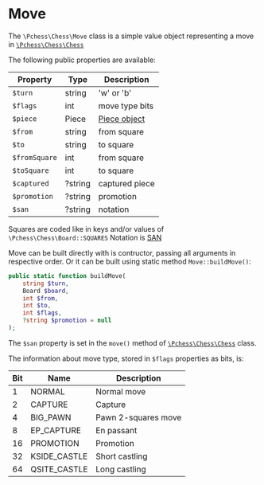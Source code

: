# Move

The `\Pchess\Chess\Move` class is a simple value object representing a move in [`\Pchess\Chess\Chess`](chess.md)

The following public properties are available:

|Property      | Type    | Description              |
|--------------|---------|--------------------------|
|`$turn`       | string  | 'w' or 'b'               |
|`$flags`      | int     | move type bits           |
|`$piece`      | Piece   | [Piece object](piece.md) |
|`$from`       | string  | from square              |
|`$to`         | string  | to square                |
|`$fromSquare` | int     | from square              |
|`$toSquare`   | int     | to square                |
|`$captured`   | ?string | captured piece           |
|`$promotion`  | ?string | promotion                |
|`$san`        | ?string | notation                 |

Squares are coded like in keys and/or values of `\Pchess\Chess\Board::SQUARES`
Notation is [SAN](https://en.wikipedia.org/wiki/Algebraic_notation_(chess))

Move can be built directly with is contructor, passing all arguments in respective order.
Or it can be built using static method `Move::buildMove()`:

```php
public static function buildMove(
    string $turn,
    Board $board,
    int $from,
    int $to,
    int $flags,
    ?string $promotion = null
);
```

The `$san` property is set in the `move()` method of [`\Pchess\Chess\Chess`](chess.md) class.

The information about move type, stored in `$flags` properties as bits, is:

|Bit | Name         | Description         |
|----|--------------|---------------------|
| 1  | NORMAL       | Normal move         |
| 2  | CAPTURE      | Capture             |
| 4  | BIG_PAWN     | Pawn 2-squares move |
| 8  | EP_CAPTURE   | En passant          |
| 16 | PROMOTION    | Promotion           |
| 32 | KSIDE_CASTLE | Short castling      |
| 64 | QSITE_CASTLE | Long castling       |
